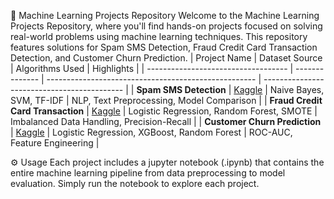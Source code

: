 

🌟 Machine Learning Projects Repository
Welcome to the Machine Learning Projects Repository, where you'll find hands-on projects focused on solving real-world problems using machine learning techniques. This repository features solutions for Spam SMS Detection, Fraud Credit Card Transaction Detection, and Customer Churn Prediction.
| Project Name                        | Dataset Source | Algorithms Used                                       | Highlights                                  |
| ----------------------------------- | -------------- | ---------------------------------------------------- | ------------------------------------------- |
| **Spam SMS Detection**              | [Kaggle](https://www.kaggle.com/datasets/uciml/sms-spam-collection-dataset)  | Naive Bayes, SVM, TF-IDF                     | NLP, Text Preprocessing, Model Comparison   |
| **Fraud Credit Card Transaction**   | [Kaggle](https://www.kaggle.com/datasets/kartik2112/fraud-detection)            | Logistic Regression, Random Forest, SMOTE    | Imbalanced Data Handling, Precision-Recall  |
| **Customer Churn Prediction**       | [Kaggle](https://www.kaggle.com/datasets/shantanudhakadd/bank-customer-churn-prediction)      | Logistic Regression, XGBoost, Random Forest  | ROC-AUC, Feature Engineering |

⚙️ Usage
Each project includes a jupyter notebook (.ipynb) that contains the entire machine learning pipeline from data preprocessing to model evaluation. Simply run the notebook to explore each project.
